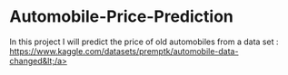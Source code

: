 # Automobile-Price-Prediction
 In this project I will predict the price of old automobiles from a data set :
 <a>https://www.kaggle.com/datasets/premptk/automobile-data-changed&lt;/a>  
